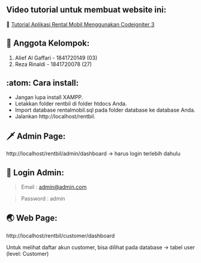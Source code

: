 ## Video tutorial untuk membuat website ini:

🎥 [Tutorial Aplikasi Rental Mobil Menggunakan Codeigniter 3](https://www.youtube.com/playlist?list=PLce3Eyp7oY9_bqW9EDki6-HLZgMvY6CP3)

## 🧥 Anggota Kelompok:
1. Alief Al Gaffari - 1841720149 (03)
2. Reza Rinaldi     - 1841720078 (27)

## :atom: Cara install:

- Jangan lupa install XAMPP.
- Letakkan folder rentbil di folder htdocs Anda.
- Import database rentalmobil.sql pada folder database ke database Anda.
- Jalankan http://localhost/rentbil.

## 🗡️ Admin Page:
http://localhost/rentbil/admin/dashboard -> harus login terlebih dahulu

## 🤺 Login Admin:
> Email       : admin@admin.com

> Password    : admin

## 🌏 Web Page:
http://localhost/rentbil/customer/dashboard

Untuk melihat daftar akun customer, bisa dilihat pada database -> tabel user (level: Customer)
